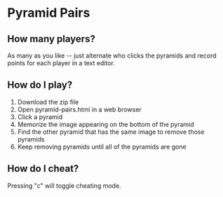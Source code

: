 # Pyramid Pairs

## How many players?
As many as you like -- just alternate who clicks the pyramids and record points for each player in a text editor.

## How do I play?
1. Download the zip file 
2. Open pyramid-pairs.html in a web browser
3. Click a pyramid
4. Memorize the image appearing on the bottom of the pyramid
5. Find the other pyramid that has the same image to remove those pyramids
6. Keep removing pyramids until all of the pyramids are gone

## How do I cheat?
Pressing "c" will toggle cheating mode.


